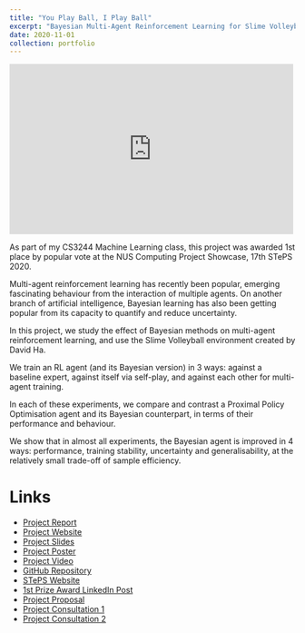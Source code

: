 ```yaml
---
title: "You Play Ball, I Play Ball"
excerpt: "Bayesian Multi-Agent Reinforcement Learning for Slime Volleyball is my CS3244 Machine Learning class project that won 1st place at the NUS Computing Project Showcase, 17th STePS 2020.<br/><iframe src="https://giphy.com/embed/fAVu7DklkQyW7XnKpf" width="500" height="300" frameBorder="0" class="giphy-embed" allowFullScreen></iframe>"
date: 2020-11-01
collection: portfolio
---
```


<iframe src="https://giphy.com/embed/fAVu7DklkQyW7XnKpf" width="500" height="300" frameBorder="0" class="giphy-embed" allowFullScreen></iframe>

As part of my CS3244 Machine Learning class, this project was awarded 1st place by popular vote at the NUS Computing Project Showcase, 17th STePS 2020.

Multi-agent reinforcement learning has recently been popular, emerging fascinating behaviour from the interaction of multiple agents. On another branch of artificial intelligence, Bayesian learning has also been getting popular from its capacity to quantify and reduce uncertainty.

In this project, we study the effect of Bayesian methods on multi-agent reinforcement learning, and use the Slime Volleyball environment created by David Ha.

We train an RL agent (and its Bayesian version) in 3 ways: against a baseline expert, against itself via self-play, and against each other for multi-agent training.

In each of these experiments, we compare and contrast a Proximal Policy Optimisation agent and its Bayesian counterpart, in terms of their performance and behaviour.

We show that in almost all experiments, the Bayesian agent is improved in 4 ways: performance, training stability, uncertainty and generalisability, at the relatively small trade-off of sample efficiency.

# Links
* [Project Report](https://docs.google.com/document/d/1HJ3IjbatOBlOJoJhyHPoM7hVIhLsD-Vcos-aLb9nVfY/edit?usp=sharing)
* [Project Website](https://slimerl.tech/)
* [Project Slides](https://docs.google.com/presentation/d/1lpYF99HBASFVS0ECSQm6nuvcRfUnbh9zDNzUaoKXSpo/edit?usp=sharing)
* [Project Poster](https://github.com/jetnew/SlimeRL/blob/master/Project%20Poster.pdf)
* [Project Video](https://www.youtube.com/watch?v=8qjV19gkZXc)
* [GitHub Repository](https://github.com/jetnew/SlimeRL)
* [STePS Website](https://isteps.comp.nus.edu.sg/event/17th-steps/module/CS3244/project/3)
* [1st Prize Award LinkedIn Post](https://www.linkedin.com/posts/jetnew_machinelearning-reinforcementlearning-datascience-activity-6732485574315401216-1W-t)
* [Project Proposal](https://drive.google.com/file/d/1xvRyS5ofoN8bw9RjzibqT9YAHRRE6CYF/view?usp=sharing)
* [Project Consultation 1](https://docs.google.com/presentation/d/1O6ExD_vdRdhKRxXiab7q1AjSzT7YCTlh76wlFFkfdyg/edit?usp=sharing)
* [Project Consultation 2](https://docs.google.com/presentation/d/114YImbSTDSkVc3V_F6YmyryZBxyx8mnf2T0Vw_w9glw/edit?usp=sharing)